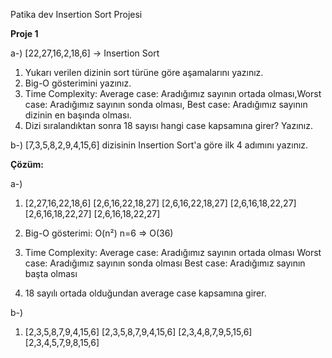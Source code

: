 Patika dev Insertion Sort Projesi

**Proje 1**

a-) [22,27,16,2,18,6] -> Insertion Sort

1. Yukarı verilen dizinin sort türüne göre aşamalarını yazınız.
2. Big-O gösterimini yazınız.
3. Time Complexity: Average case: Aradığımız sayının ortada olması,Worst case: Aradığımız sayının sonda olması, Best case: Aradığımız sayının dizinin en başında olması.
4. Dizi sıralandıktan sonra 18 sayısı hangi case kapsamına girer? Yazınız.


b-) [7,3,5,8,2,9,4,15,6] dizisinin Insertion Sort'a göre ilk 4 adımını yazınız.

**Çözüm:**

a-)
1. [2,27,16,22,18,6]
   [2,6,16,22,18,27]
   [2,6,16,22,18,27]
   [2,6,16,18,22,27]
   [2,6,16,18,22,27]
   [2,6,16,18,22,27]
    
2. Big-O gösterimi: O(n²)
n=6 => O(36)

3. Time Complexity: 
   Average case: Aradığımız sayının ortada olması
   Worst case: Aradığımız sayının sonda olması
   Best case: Aradığımız sayının başta olması
   
4. 18 sayılı ortada olduğundan average case kapsamına girer.

b-) 
1. [2,3,5,8,7,9,4,15,6]
   [2,3,5,8,7,9,4,15,6]
   [2,3,4,8,7,9,5,15,6]
   [2,3,4,5,7,9,8,15,6]
  
  

  

  


